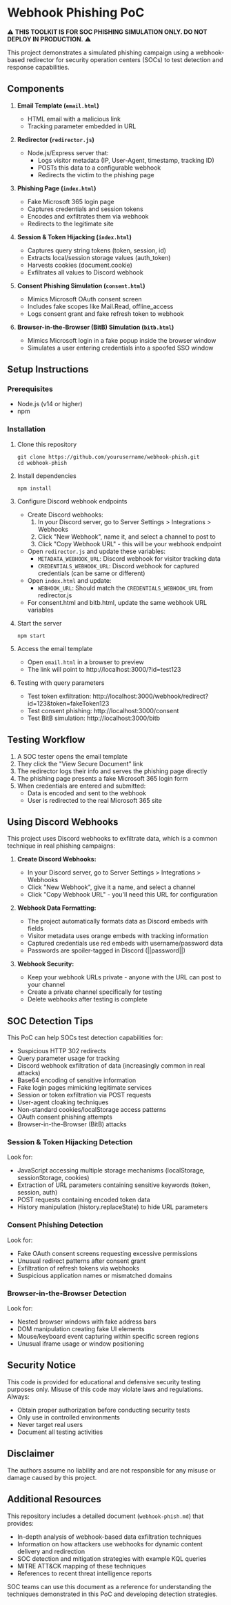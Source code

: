 # Webhook Phishing PoC

⚠️ **THIS TOOLKIT IS FOR SOC PHISHING SIMULATION ONLY. DO NOT DEPLOY IN PRODUCTION.** ⚠️

This project demonstrates a simulated phishing campaign using a webhook-based redirector for security operation centers (SOCs) to test detection and response capabilities.

## Components

1. **Email Template (`email.html`)**
   - HTML email with a malicious link
   - Tracking parameter embedded in URL

2. **Redirector (`redirector.js`)**
   - Node.js/Express server that:
     - Logs visitor metadata (IP, User-Agent, timestamp, tracking ID)
     - POSTs this data to a configurable webhook
     - Redirects the victim to the phishing page

3. **Phishing Page (`index.html`)**
   - Fake Microsoft 365 login page
   - Captures credentials and session tokens
   - Encodes and exfiltrates them via webhook
   - Redirects to the legitimate site

4. **Session & Token Hijacking (`index.html`)**
   - Captures query string tokens (token, session, id)
   - Extracts local/session storage values (auth_token)
   - Harvests cookies (document.cookie)
   - Exfiltrates all values to Discord webhook

5. **Consent Phishing Simulation (`consent.html`)**
   - Mimics Microsoft OAuth consent screen
   - Includes fake scopes like Mail.Read, offline_access
   - Logs consent grant and fake refresh token to webhook

6. **Browser-in-the-Browser (BitB) Simulation (`bitb.html`)**
   - Mimics Microsoft login in a fake popup inside the browser window
   - Simulates a user entering credentials into a spoofed SSO window

## Setup Instructions

### Prerequisites
- Node.js (v14 or higher)
- npm

### Installation

1. Clone this repository
   ```
   git clone https://github.com/yourusername/webhook-phish.git
   cd webhook-phish
   ```

2. Install dependencies
   ```
   npm install
   ```

3. Configure Discord webhook endpoints
   - Create Discord webhooks:
     1. In your Discord server, go to Server Settings > Integrations > Webhooks
     2. Click "New Webhook", name it, and select a channel to post to
     3. Click "Copy Webhook URL" - this will be your webhook endpoint
   - Open `redirector.js` and update these variables:
     - `METADATA_WEBHOOK_URL`: Discord webhook for visitor tracking data
     - `CREDENTIALS_WEBHOOK_URL`: Discord webhook for captured credentials (can be same or different)
   - Open `index.html` and update:
     - `WEBHOOK_URL`: Should match the `CREDENTIALS_WEBHOOK_URL` from redirector.js
   - For consent.html and bitb.html, update the same webhook URL variables

4. Start the server
   ```
   npm start
   ```

5. Access the email template
   - Open `email.html` in a browser to preview
   - The link will point to http://localhost:3000/?id=test123
   
6. Testing with query parameters
   - Test token exfiltration: http://localhost:3000/webhook/redirect?id=123&token=fakeToken123
   - Test consent phishing: http://localhost:3000/consent
   - Test BitB simulation: http://localhost:3000/bitb

## Testing Workflow

1. A SOC tester opens the email template
2. They click the "View Secure Document" link
3. The redirector logs their info and serves the phishing page directly
4. The phishing page presents a fake Microsoft 365 login form
5. When credentials are entered and submitted:
   - Data is encoded and sent to the webhook
   - User is redirected to the real Microsoft 365 site

## Using Discord Webhooks

This project uses Discord webhooks to exfiltrate data, which is a common technique in real phishing campaigns:

1. **Create Discord Webhooks:**
   - In your Discord server, go to Server Settings > Integrations > Webhooks
   - Click "New Webhook", give it a name, and select a channel
   - Click "Copy Webhook URL" - you'll need this URL for configuration

2. **Webhook Data Formatting:**
   - The project automatically formats data as Discord embeds with fields
   - Visitor metadata uses orange embeds with tracking information
   - Captured credentials use red embeds with username/password data
   - Passwords are spoiler-tagged in Discord (||password||)

3. **Webhook Security:**
   - Keep your webhook URLs private - anyone with the URL can post to your channel
   - Create a private channel specifically for testing
   - Delete webhooks after testing is complete

## SOC Detection Tips

This PoC can help SOCs test detection capabilities for:

- Suspicious HTTP 302 redirects
- Query parameter usage for tracking
- Discord webhook exfiltration of data (increasingly common in real attacks)
- Base64 encoding of sensitive information
- Fake login pages mimicking legitimate services
- Session or token exfiltration via POST requests
- User-agent cloaking techniques
- Non-standard cookies/localStorage access patterns
- OAuth consent phishing attempts
- Browser-in-the-Browser (BitB) attacks

### Session & Token Hijacking Detection

Look for:
- JavaScript accessing multiple storage mechanisms (localStorage, sessionStorage, cookies)
- Extraction of URL parameters containing sensitive keywords (token, session, auth)
- POST requests containing encoded token data
- History manipulation (history.replaceState) to hide URL parameters

### Consent Phishing Detection

Look for:
- Fake OAuth consent screens requesting excessive permissions
- Unusual redirect patterns after consent grant
- Exfiltration of refresh tokens via webhooks
- Suspicious application names or mismatched domains

### Browser-in-the-Browser Detection

Look for:
- Nested browser windows with fake address bars
- DOM manipulation creating fake UI elements
- Mouse/keyboard event capturing within specific screen regions
- Unusual iframe usage or window positioning

## Security Notice

This code is provided for educational and defensive security testing purposes only. Misuse of this code may violate laws and regulations. Always:

- Obtain proper authorization before conducting security tests
- Only use in controlled environments
- Never target real users
- Document all testing activities

## Disclaimer

The authors assume no liability and are not responsible for any misuse or damage caused by this project.

## Additional Resources

This repository includes a detailed document (`webhook-phish.md`) that provides:

- In-depth analysis of webhook-based data exfiltration techniques
- Information on how attackers use webhooks for dynamic content delivery and redirection
- SOC detection and mitigation strategies with example KQL queries
- MITRE ATT&CK mapping of these techniques
- References to recent threat intelligence reports

SOC teams can use this document as a reference for understanding the techniques demonstrated in this PoC and developing detection strategies.
